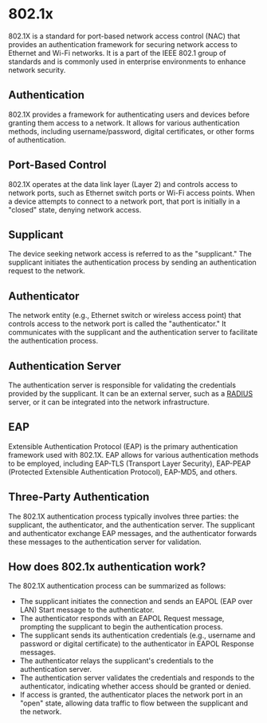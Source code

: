 # 802.1x
802.1X is a standard for port-based network access control (NAC) that provides an authentication framework for securing network access to Ethernet and Wi-Fi networks. It is a part of the IEEE 802.1 group of standards and is commonly used in enterprise environments to enhance network security.

## Authentication
802.1X provides a framework for authenticating users and devices before granting them access to a network. It allows for various authentication methods, including username/password, digital certificates, or other forms of authentication.

## Port-Based Control
802.1X operates at the data link layer (Layer 2) and controls access to network ports, such as Ethernet switch ports or Wi-Fi access points. When a device attempts to connect to a network port, that port is initially in a "closed" state, denying network access.

## Supplicant
The device seeking network access is referred to as the "supplicant." The supplicant initiates the authentication process by sending an authentication request to the network.

## Authenticator
The network entity (e.g., Ethernet switch or wireless access point) that controls access to the network port is called the "authenticator." It communicates with the supplicant and the authentication server to facilitate the authentication process.

## Authentication Server
The authentication server is responsible for validating the credentials provided by the supplicant. It can be an external server, such as a [RADIUS](RADIUS.md) server, or it can be integrated into the network infrastructure.

## EAP
Extensible Authentication Protocol (EAP) is the primary authentication framework used with 802.1X. EAP allows for various authentication methods to be employed, including EAP-TLS (Transport Layer Security), EAP-PEAP (Protected Extensible Authentication Protocol), EAP-MD5, and others.

## Three-Party Authentication
The 802.1X authentication process typically involves three parties: the supplicant, the authenticator, and the authentication server. The supplicant and authenticator exchange EAP messages, and the authenticator forwards these messages to the authentication server for validation.

## How does 802.1x authentication work?
The 802.1X authentication process can be summarized as follows:

- The supplicant initiates the connection and sends an EAPOL (EAP over LAN) Start message to the authenticator.
- The authenticator responds with an EAPOL Request message, prompting the supplicant to begin the authentication process.
- The supplicant sends its authentication credentials (e.g., username and password or digital certificate) to the authenticator in EAPOL Response messages.
- The authenticator relays the supplicant's credentials to the authentication server.
- The authentication server validates the credentials and responds to the authenticator, indicating whether access should be granted or denied.
- If access is granted, the authenticator places the network port in an "open" state, allowing data traffic to flow between the supplicant and the network.
